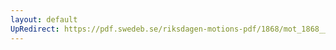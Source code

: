 ```yaml
---
layout: default
UpRedirect: https://pdf.swedeb.se/riksdagen-motions-pdf/1868/mot_1868__fk__00066/mot_1868__fk__00066_001.pdf
---
```

